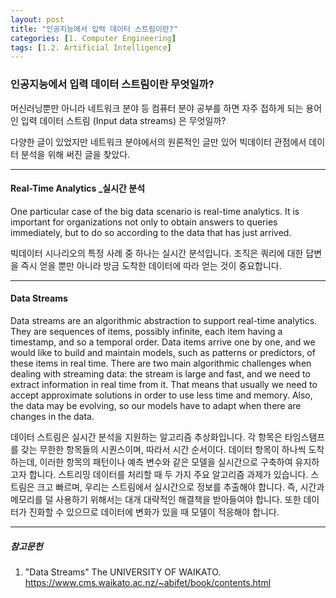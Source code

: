 ```yaml
---
layout: post
title: "인공지능에서 입력 데이터 스트림이란?"
categories: [1. Computer Engineering]
tags: [1.2. Artificial Intelligence]
---
```




### 인공지능에서 입력 데이터 스트림이란 무엇일까?


머신러닝뿐만 아니라 네트워크 분야 등 컴퓨터 분야 공부를 하면 자주 접하게 되는 용어인 입력 데이터 스트림 (Input data streams) 은 무엇일까?

다양한 글이 있었지만 네트워크 분야에서의 원론적인 글만 있어 빅데이터 관점에서 데이터 분석을 위해 써진 글을 찾았다.

---

#### Real-Time Analytics _실시간 분석
One particular case of the big data scenario is real-time analytics. It is important for organizations not only to obtain answers to queries immediately, but to do so according to the data that has just arrived.

빅데이터 시나리오의 특정 사례 중 하나는 실시간 분석입니다. 조직은 쿼리에 대한 답변을 즉시 얻을 뿐만 아니라 방금 도착한 데이터에 따라 얻는 것이 중요합니다.

---

#### Data Streams

Data streams are an algorithmic abstraction to support real-time analytics. They are sequences of items, possibly infinite, each item having a timestamp, and so a temporal order. Data items arrive one by one, and we would like to build and maintain models, such as patterns or predictors, of these items in real time. There are two main algorithmic challenges when dealing with streaming data: the stream is large and fast, and we need to extract information in real time from it. That means that usually we need to accept approximate solutions in order to use less time and memory. Also, the data may be evolving, so our models have to adapt when there are changes in the data.

데이터 스트림은 실시간 분석을 지원하는 알고리즘 추상화입니다. 각 항목은 타임스탬프를 갖는 무한한 항목들의 시퀀스이며, 따라서 시간 순서이다. 데이터 항목이 하나씩 도착하는데, 이러한 항목의 패턴이나 예측 변수와 같은 모델을 실시간으로 구축하여 유지하고자 합니다. 스트리밍 데이터를 처리할 때 두 가지 주요 알고리즘 과제가 있습니다. 스트림은 크고 빠르며, 우리는 스트림에서 실시간으로 정보를 추출해야 합니다. 즉, 시간과 메모리를 덜 사용하기 위해서는 대개 대략적인 해결책을 받아들여야 합니다. 또한 데이터가 진화할 수 있으므로 데이터에 변화가 있을 때 모델이 적응해야 합니다.

---

##### 참고문헌

1) "Data Streams" The UNIVERSITY OF WAIKATO. https://www.cms.waikato.ac.nz/~abifet/book/contents.html

